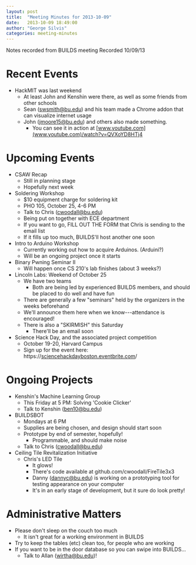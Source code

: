 ```yaml
---
layout: post
title:  "Meeting Minutes for 2013-10-09"
date:   2013-10-09 18:49:00
author: "George Silvis"
categories: meeting-minutes
---
```


Notes recorded from BUILDS meeting
Recorded 10/09/13

<!-- more -->

# Recent Events
- HackMIT was last weekend
  - At least John and Kenshin were there, as well as some friends from other schools
  - Sean ([swsmith@bu.edu](mailto:swsmith@bu.edu)) and his team made a Chrome addon that can visualize internet usage
  - John ([jmoore15@bu.edu](mailto:jmoore15@bu.edu)) and others also made something.
    - You can see it in action at [www.youtube.com](www.youtube.com)/watch?v=QVXoYD8HTj4

# Upcoming Events
- CSAW Recap
  - Still in planning stage
  - Hopefully next week
- Soldering Workshop
  - $10 equipment charge for soldering kit
  - PHO 105, October 25, 4-6 PM
  - Talk to Chris ([cwoodall@bu.edu](mailto:cwoodall@bu.edu))
  - Being put on together with ECE department
  - If you want to go, FILL OUT THE FORM that Chris is sending to the email list
  - If it fills up too much, BUILDS'll host another one soon
- Intro to Arduino Workshop
  - Currently working out how to acquire Arduinos.  (Arduini?)
  - Will be an ongoing project once it starts
- Binary Pwning Seminar II
  - Will happen once CS 210's lab finishes (about 3 weeks?)
- Lincoln Labs: Weekend of October 25
  - We have two teams
    - Both are being led by experienced BUILDS members, and should be placed to do well and have fun
  - There are generally a few "seminars" held by the organizers in the weeks beforehand
  - We'll announce them here when we know---attendance is encouraged!
  - There is also a "SKIRMISH" this Saturday
    - There'll be an email soon
- Science Hack Day, and the associated project competition
  - October 19-20, Harvard Campus
  - Sign up for the event here: https://[sciencehackdayboston.eventbrite.com](sciencehackdayboston.eventbrite.com)/
# Ongoing Projects
- Kenshin's Machine Learning Group
  - This Friday at 5 PM:  Solving 'Cookie Clicker'
  - Talk to Kenshin ([ben10@bu.edu](mailto:ben10@bu.edu))
- BUILDSBOT
  - Mondays at 6 PM
  - Supplies are being chosen, and design should start soon
  - Prototype by end of semester, hopefully!
    - Programmable, and should make noise
  - Talk to Chris ([cwoodall@bu.edu](mailto:cwoodall@bu.edu))
- Ceiling Tile Revitalization Initiative
  - Chris's LED Tile
    - It glows!
    - There's code available at github.com/cwoodall/FireTile3x3
    - Danny ([dannyc@bu.edu](mailto:dannyc@bu.edu)) is working on a prototyping tool for testing appearance on your computer
    - It's in an early stage of development, but it sure do look pretty!

# Administrative Matters
- Please don't sleep on the couch too much
  - It isn't great for a working environment in BUILDS
- Try to keep the tables (etc) clean too, for people who are working
- If you want to be in the door database so you can swipe into BUILDS...
  - Talk to Allan ([wirtha@bu.edu](mailto:wirtha@bu.edu))!

